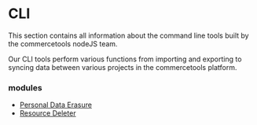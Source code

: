 # CLI

This section contains all information about the command line tools built by the commercetools nodeJS team.

Our CLI tools perform various functions from importing and exporting to syncing data between various projects in the commercetools platform.

### modules

- [Personal Data Erasure](/cli/personal-data-erasure.md)
- [Resource Deleter](/cli/resource-deleter.md)
